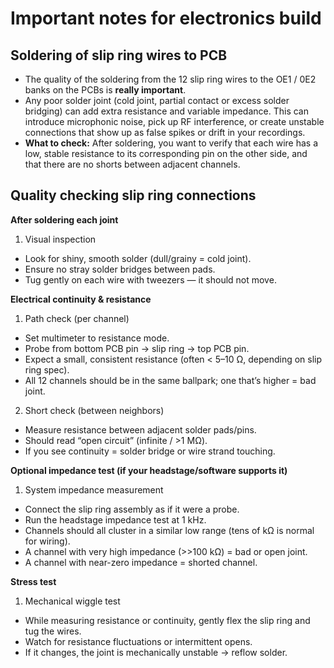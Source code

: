 # Important notes for electronics build 

## Soldering of slip ring wires to PCB
- The quality of the soldering from the 12 slip ring wires to the OE1 / 0E2 banks on the PCBs is **really important**.
- Any poor solder joint (cold joint, partial contact or excess solder bridging) can add extra resistance and variable impedance. This can introduce microphonic noise, pick up RF interference, or create unstable connections that show up as false spikes or drift in your recordings.
- **What to check:** After soldering, you want to verify that each wire has a low, stable resistance to its corresponding pin on the other side, and that there are no shorts between adjacent channels.

## Quality checking slip ring connections 
**After soldering each joint**
1. Visual inspection
- Look for shiny, smooth solder (dull/grainy = cold joint).
- Ensure no stray solder bridges between pads.
- Tug gently on each wire with tweezers — it should not move.

**Electrical continuity & resistance**
1. Path check (per channel)
- Set multimeter to resistance mode.
- Probe from bottom PCB pin → slip ring → top PCB pin.
- Expect a small, consistent resistance (often < 5–10 Ω, depending on slip ring spec).
- All 12 channels should be in the same ballpark; one that’s higher = bad joint.

2. Short check (between neighbors)
- Measure resistance between adjacent solder pads/pins.
- Should read “open circuit” (infinite / >1 MΩ).
- If you see continuity = solder bridge or wire strand touching.

**Optional impedance test (if your headstage/software supports it)**
1. System impedance measurement
- Connect the slip ring assembly as if it were a probe.
- Run the headstage impedance test at 1 kHz.
- Channels should all cluster in a similar low range (tens of kΩ is normal for wiring).
- A channel with very high impedance (>>100 kΩ) = bad or open joint.
- A channel with near-zero impedance = shorted channel.

**Stress test**
1. Mechanical wiggle test
- While measuring resistance or continuity, gently flex the slip ring and tug the wires.
- Watch for resistance fluctuations or intermittent opens.
- If it changes, the joint is mechanically unstable → reflow solder.
